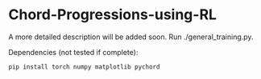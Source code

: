 # Chord-Progressions-using-RL

A more detailed description will be added soon. Run ./general_training.py.

Dependencies (not tested if complete):

    pip install torch numpy matplotlib pychord

